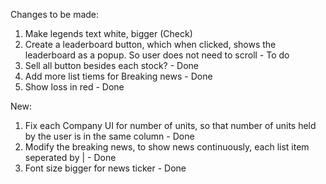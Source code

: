 Changes to be made:
1. Make legends text white, bigger (Check)
2. Create a leaderboard button, which when clicked, shows the leaderboard as a popup. So user does not need to scroll - To do
3. Sell all button besides each stock? - Done
4. Add more list tiems for Breaking news - Done
5. Show loss in red - Done

New:
1. Fix each Company UI for number of units, so that number of units held by the user is in the same column - Done
2. Modify the breaking news, to show news continuously, each list item seperated by | - Done
3. Font size bigger for news ticker - Done
